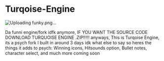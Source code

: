 
# Turqoise-Engine
![Uploading funky.png…]()


Da funni engine/fork idfk anymore,
IF YOU WANT THE SOURCE CODE DOWNLOAD TURQUOISE ENGINE .ZIP!!!!!
anyways, This is Turqoise Engine, its a psych fork I built in around 3 days idk what else to say so heres the things it adds to psych:
Winning icons,
Hitsounds option,
Bullet notes,
character select,
and much more coming soon
